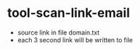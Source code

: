 # tool-scan-link-email
* source link in file domain.txt
* each 3 second link will be written to file
